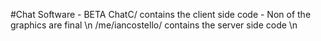 #Chat Software - BETA
ChatC/ contains the client side code - Non of the graphics are final \n
/me/iancostello/ contains the server side code \n
